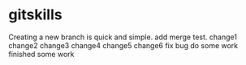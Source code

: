 # gitskills
Creating a new branch is quick and simple.
add merge test.
change1
change2
change3
change4
change5
change6
fix bug
do some work
finished some work
